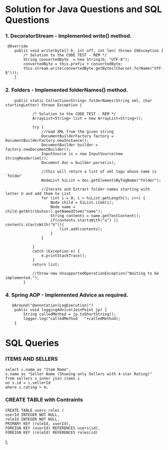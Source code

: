 # Solution for Java Questions and SQL Questions

### 1. DecoratorStream - Implemented write() method.
     @Override
        public void write(byte[] b, int off, int len) throws IOException {
            /* Solution to the CODE TEST - REM */
            String convertedByte  = new String(b, "UTF-8");
            convertedByte = this.prefix + convertedByte;
            this.stream.write(convertedByte.getBytes(Charset.forName("UTF-8")));
        }
### 2. Folders - Implemented folderNames() method.
        public static Collection<String> folderNames(String xml, char startingLetter) throws Exception {

                /* Solution to the CODE TEST - REM */
                ArrayList<String> list = new ArrayList<String>();

                try {
                    //read XML from the given string
                    DocumentBuilderFactory factory = DocumentBuilderFactory.newInstance();
                    DocumentBuilder builder = factory.newDocumentBuilder();
                    InputSource is = new InputSource(new StringReader(xml));
                    Document doc = builder.parse(is);

                    //this will return a list of xml tags whose name is `folder`
                    NodeList hiList = doc.getElementsByTagName("folder");

                    //Iterate and Extract folder names starting with letter U and add them to List
                    for (int i = 0; i < hiList.getLength(); i++) {
                        Node child = hiList.item(i);
                        Node name = child.getAttributes().getNamedItem("name");
                        String contents = name.getTextContent();
                        if(contents.startsWith("u") || contents.startsWith("U")){
                            list.add(contents);
                        }
                    }

                }
                catch (Exception e) {
                    e.printStackTrace();
                }
                return list;

                //throw new UnsupportedOperationException("Waiting to be implemented.");
            }
### 4. Spring AOP - Implemented Advice as required.
       @Around("@annotation(LogExecution)")
        public void loggingAdvice(JoinPoint jp) {
            String calledMethod = jp.toShortString();
            logger.log("calledMethod   "+calledMethod);
        }

# SQL Queries
### ITEMS AND SELLERS
    select i.name as "Item Name", 
    s.name as "Seller Name (Showing only Sellers with 4-star Rating)"
    from sellers s inner join items i 
    on s.id = i.sellerId
    where s.rating > 4;

### CREATE TABLE with Contraints
    CREATE TABLE users_roles (
    userId INTEGER NOT NULL,
    roleId INTEGER NOT NULL,
    PRIMARY KEY (roleId, userId),
    FOREIGN KEY (userId) REFERENCES users(id),
    FOREIGN KEY (roleId) REFERENCES roles(id)
);
